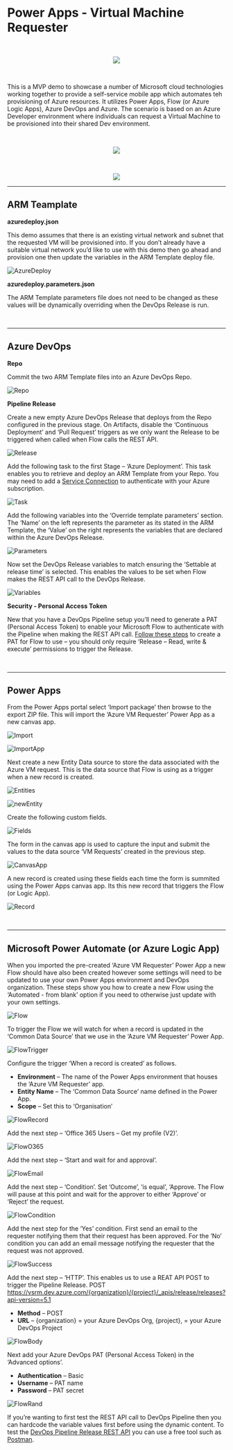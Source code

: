 # Power Apps - Virtual Machine Requester

<br/>
<p align="center">
    <img src="./documentation/header.png">
</p>
<br/>

This is a MVP demo to showcase a number of Microsoft cloud technologies working together to provide a self-service mobile app which automates teh provisioning of Azure resources. It utilizes Power Apps, Flow (or Azure Logic Apps), Azure DevOps and Azure. The scenario is based on an Azure Developer environment where individuals can request a Virtual Machine to be provisioned into their shared Dev environment.

<br/>
<p align="center">
    <img src="./documentation/screenshot.png">
</p>
<br/>

<p align="center">
    <a href="./documentation/custom-overview-big.png"><img src="./documentation/custom-overview-small.png"></a>
</p>

---

## ARM Teamplate

**azuredeploy.json**

This demo assumes that there is an existing virtual network and subnet that the requested VM will be provisioned into. If you don’t already have a suitable virtual network you’d like to use with this demo then go ahead and provision one then update the variables in the ARM Template deploy file.

![AzureDeploy]

**azuredeploy.parameters.json**

The ARM Template parameters file does not need to be changed as these values will be dynamically overriding when the DevOps Release is run.

<br/>

---

## Azure DevOps

**Repo**

Commit the two ARM Template files into an Azure DevOps Repo.

![Repo]


**Pipeline Release**

Create a new empty Azure DevOps Release that deploys from the Repo configured in the previous stage. On Artifacts, disable the ‘Continuous Deployment’ and ‘Pull Request’ triggers as we only want the Release to be triggered when called when Flow calls the REST API.

![Release]

Add the following task to the first Stage – ‘Azure Deployment’. This task enables you to retrieve and deploy an ARM Template from your Repo. You may need to add a [Service Connection][ServiceConnection] to authenticate with your Azure subscription.

![Task]

Add the following variables into the ‘Override template parameters’ section. The ‘Name’ on the left represents the parameter as its stated in the ARM Template, the ‘Value’ on the right represents the variables that are declared within the Azure DevOps Release.

![Parameters]

Now set the DevOps Release variables to match ensuring the ‘Settable at release time’ is selected. This enables the values to be set when Flow makes the REST API call to the DevOps Release.

![Variables]

**Security - Personal Access Token**

New that you have a DevOps Pipeline setup you’ll need to generate a PAT (Personal Access Token) to enable your Microsoft Flow to authenticate with the Pipeline when making the REST API call. [Follow these steps][PAT] to create a PAT for Flow to use – you should only require ‘Release – Read, write & execute’ permissions to trigger the Release.

<br/>

---

## Power Apps

From the Power Apps portal select ‘Import package’ then browse to the export ZIP file. This will import the ‘Azure VM Requester’ Power App as a new canvas app.

![Import]

![ImportApp]

Next create a new Entity Data source to store the data associated with the Azure VM request. This is the data source that Flow is using as a trigger when a new record is created.

![Entities]

![newEntity]

Create the following custom fields.

![Fields]

The form in the canvas app is used to capture the input and submit the values to the data source ‘VM Requests’ created in the previous step.

![CanvasApp]

A new record is created using these fields each time the form is summited using the Power Apps canvas app. Its this new record that triggers the Flow (or Logic App).

![Record]

<br/>

---

## Microsoft Power Automate (or Azure Logic App)

When you imported the pre-created ‘Azure VM Requester’ Power App a new Flow should have also been created however some settings will need to be updated to use your own Power Apps environment and DevOps organization. These steps show you how to create a new Flow using the ‘Automated - from blank’ option if you need to otherwise just update with your own settings.

![Flow]

To trigger the Flow we will watch for when a record is updated in the ‘Common Data Source’ that we use in the ‘Azure VM Requester’ Power App. 

![FlowTrigger]

Configure the trigger ‘When a record is created’ as follows.
- **Environment** – The name of the Power Apps environment that houses the ‘Azure VM Requester’ app.
- **Entity Name** – The ‘Common Data Source’ name defined in the Power App.
- **Scope** – Set this to ‘Organisation’

![FlowRecord]

Add the next step – ‘Office 365 Users – Get my profile (V2)’.

![FlowO365]

Add the next step – ‘Start and wait for and approval’.

![FlowEmail]

Add the next step – ‘Condition’. Set ‘Outcome’, ‘is equal’, ‘Approve. The Flow will pause at this point and wait for the approver to either ‘Approve’ or ‘Reject’ the request.

![FlowCondition]

Add the next step for the ‘Yes’ condition. First send an email to the requester notifying them that their request has been approved.
For the ‘No’ condition you can add an email message notifying the requester that the request was not approved.

![FlowSuccess]

Add the next step – ‘HTTP’. This enables us to use a REAT API POST to trigger the Pipeline Release.
POST https://vsrm.dev.azure.com/{organization}/{project}/_apis/release/releases?api-version=5.1
- **Method** – POST
- **URL** – {organization} = your Azure DevOps Org, {project}, = your Azure DevOps Project

![FlowBody]

Next add your Azure DevOps PAT (Personal Access Token) in the ‘Advanced options’.
- **Authentication** – Basic
- **Username** – PAT name
- **Password** – PAT secret

![FlowRand]

If you’re wanting to first test the REST API call to DevOps Pipeline then you can hardcode the variable values first before using the dynamic content.
To test the [DevOps Pipeline Release REST API][DevOpsRestApi] you can use a free tool such as [Postman][Postman].


<!-- References -->

<!-- Local -->
[AzureDeploy]: documentation/azuredeploy.png
[Repo]: documentation/repo.png
[Release]: documentation/release.png
[Task]: documentation/task.png
[Parameters]: documentation/parameters.png
[Variables]: documentation/variables.png
[Import]: documentation/import.png
[ImportApp]: documentation/importApp.png
[Entities]: documentation/entities.png
[NewEntity]: documentation/newEntity.png
[Fields]: documentation/fields.png
[CanvasApp]: documentation/canvasApp.png
[Record]: documentation/record.png
[Flow]: documentation/flow.png
[FlowTrigger]: documentation/flowTrigger.png
[FlowRecord]: documentation/flowRecord.png
[FlowO365]: documentation/flowO365.png
[FlowEmail]: documentation/flowEmail.png
[FlowCondition]: documentation/flowCondition.png
[FlowSuccess]: documentation/flowSuccess.png
[FlowBody]: documentation/flowBody.png
[FlowRand]: documentation/flowRand.png



<!-- External -->
[ServiceConnection]: https://docs.microsoft.com/en-us/azure/devops/pipelines/library/service-endpoints?view=azure-devops&tabs=yaml
[PAT]: https://docs.microsoft.com/en-us/azure/devops/organizations/accounts/use-personal-access-tokens-to-authenticate?view=azure-devops
[DevOpsRestApi]: https://docs.microsoft.com/en-us/rest/api/azure/devops/release/releases/create?view=azure-devops-rest-5.1
[Postman]: https://www.getpostman.com/
